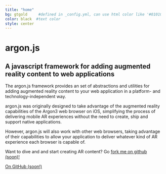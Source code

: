 ```yaml
---
title: "home"
bg: gtgold     #defined in _config.yml, can use html color like '#010101'
color: black  #text color
style: center
---
```



# argon.js

## A javascript framework for adding augmented reality content to web applications

The argon.js framework provides an set of abstractions and utilities for adding augmented reality content to your web application in a platform- and technology-independent way.  

argon.js was originally designed to take advantage of the augmented reality capabilities of the Argon3 web browser on iOS, simplifying the process of delivering mobile AR experiences without the need to create, ship and support native applications. 

However, argon.js will also work with other web browsers, taking advantage of their capabilities to allow your application to deliver whatever kind of AR experience each browser is capable of.

Want to dive and and start creating AR content? Go [fork me on github (soon)!](https://github.com/argonjs)

<span id="forkongithub">
  <a href="{{ site.source_link }}" class="bg-blue">
    On GitHub (soon!)
  </a>
</span>

<a href="https://twitter.com/argonbrowser"><span class="fa-stack fa-lg">
<i class="fa fa-circle fa-stack-2x"></i>
<i class="fa fa-twitter fa-stack-1x" style="color: white;"></i>
</span></a>
<a href="https://plus.google.com/+ArgonbrowserOrg">
<span class="fa-stack fa-lg">
<i class="fa fa-circle fa-stack-2x"></i>
<i class="fa fa-google-plus fa-stack-1x" style="color: white;"></i>
</span></a>
<a href="https://www.linkedin.com/grp/home?gid=8310715">
<span class="fa-stack fa-lg">
<i class="fa fa-circle fa-stack-2x"></i>
<i class="fa fa-linkedin fa-stack-1x" style="color: white;"></i>
</span></a>
<a href="https://github.com/argonjs">
<span class="fa-stack fa-lg">
<i class="fa fa-circle fa-stack-2x"></i>
<i class="fa fa-github fa-stack-1x" style="color: white;"></i>
</span></a>
<a href="https://www.facebook.com/argonbrowser">
<span class="fa-stack fa-lg">
<i class="fa fa-circle fa-stack-2x"></i>
<i class="fa fa-facebook fa-stack-1x" style="color: white;"></i>
</span></a>
<a href="http://argon.gatech.edu">
<span class="fa-stack fa-lg">
<i class="fa fa-circle fa-stack-2x"></i>
<i class="fa fa-home fa-stack-1x" style="color: white;"></i>
</span></a>

